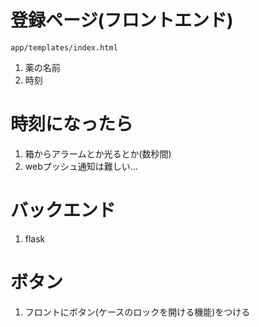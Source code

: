 # 登録ページ(フロントエンド)
```app/templates/index.html```
1. 薬の名前
2. 時刻

# 時刻になったら
1. 箱からアラームとか光るとか(数秒間)
2. webプッシュ通知は難しい...

# バックエンド
1. flask

# ボタン
1. フロントにボタン(ケースのロックを開ける機能)をつける